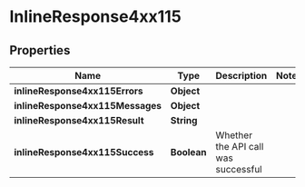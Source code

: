 # InlineResponse4xx115

## Properties
Name | Type | Description | Notes
------------ | ------------- | ------------- | -------------
**inlineResponse4xx115Errors** | **Object** |  | 
**inlineResponse4xx115Messages** | **Object** |  | 
**inlineResponse4xx115Result** | **String** |  | 
**inlineResponse4xx115Success** | **Boolean** | Whether the API call was successful | 
